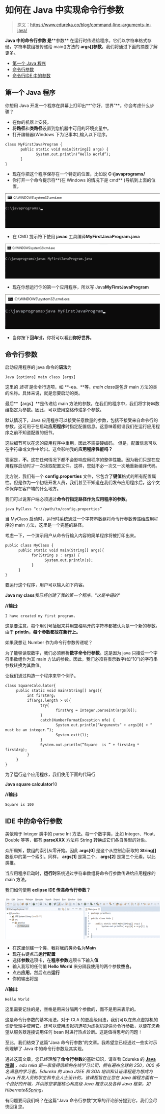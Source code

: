 # 如何在 Java 中实现命令行参数

> 原文：<https://www.edureka.co/blog/command-line-arguments-in-java/>

****Java 中的命令行参数** 是****参数** 在运行时传递给程序。它们以字符串格式存储，字符串数组被传递给 main()方法的 **args[]参数**。我们将通过下面的摘要了解更多。

*   [第一个 Java 程序](#first)
*   [命令行参数](#line)
*   [命令行](#ide)[IDE 中的参数](#ide)

## **第一个 Java 程序**

你想用 Java 开发一个程序在屏幕上打印出**“你好，世界”**。你会考虑什么步骤？

*   在你的机器上安装[](https://www.oracle.com/technetwork/java/javase/downloads/index.html)。
*   将**路径**和**类路径**设置到您机器中可用的环境变量中。
*   打开编辑器(Windows 下为记事本),输入以下程序。

```
class MyFirstJavaProgram { 
       public static void main(String[] args) {
              System.out.println(“Hello World”);
       }
}
```

*   现在你把这个程序保存在一个特定的位置，比如说 **C:/javaprograms/**
*   你打开一个命令提示符**(在 Windows 的情况下是 cmd** )导航到上面的位置。

![Command Line Arguments in Java Edureka Picture 1](img/ad6009c1e051cc44759913c541b6a72d.png)

*   在 CMD 提示符下使用 **javac** 工具编译**MyFirstJavaProgram.java**

![Command Line Arguments in Java Edureka Picture 2](img/a919ab26e1077c88b10811ec2c8c7222.png)

*   现在你想运行你的第一个应用程序，所以写 Java**MyFirstJavaProgram**

![Command Line Arguments in Java Edureka Picture 3](img/409b4228722c87bf501d56d91a6c35a2.png)

*   当你按下**回车**键，你将可以看到**你好世界**。

## **命令行参数**

启动应用程序的 java 命令的**语法**为

```
Java [options] main class [args]
```

这里的 *选项* 是命令行选项，如 **-ea、**等。*main class*是包含 main 方法的类的名称。具体来说，就是您要启动的类。

最后**【args】**是传递给 main 方法的参数。在我们的程序中，我们将字符串数组指定为参数。因此，可以使用空格传递多个参数。

默认情况下，Java 应用程序可以接受任意数量的参数，包括不接受来自命令行的参数。这可用于在启动**应用程序**时指定配置信息。这意味着假设我们在运行应用程序之前不知道配置的细节。

这些细节可以在您的应用程序中重用，因此不需要硬编码。 但是，配置信息可以在字符串或文件中给出。这会影响我的**应用程序性能吗？**

答案是，**不**。这在任何情况下都不会影响应用程序的整体性能。因为我们只是在应用程序启动时才一次读取配置文件。这样，您就不必一次又一次地重新编译代码。

比方说，我们有一个 **config.properties** 文件，它包含了**键值**格式的所有配置属性。但是作为一个初级开发人员，我们甚至不知道在我们发布应用程序后，这个文件保存在客户端的什么地方。

我们可以说客户端必须通过**命令行指定路径作为应用程序的参数。**

```
java MyClass “c://path/to/config.properties”
```

当 MyClass 启动时，运行时系统通过一个字符串数组将命令行参数传递给应用程序的 main 方法，这里是一个完整的路径。

考虑一下，一个演示用户从命令行输入内容的简单程序将被打印出来。

```
public class MyClass {
      public static void main(String[] args){
            for(String s : args) {
                  System.out.println(s);
            }
      }
}
```

要运行这个程序，用户可以输入如下内容。

**Java my class***我已经创建了我的第一个程序。*“*这是牛逼的*”

**//输出:**

`I have created my first program.`

这是要注意，每个用引号括起来并用空格隔开的字符串都被认为是一个新的参数。由于 **println，每个参数都放在新行上。**

如果我想让 Number 作为命令行参数传递呢？

为了能够读取数字，我们必须解析**数字命令行参数**。这是因为 java 只接受一个字符串数组作为其 main 方法的参数。因此，我们必须将表示数字(如“10”)的字符串参数转换为其数值。

让我们通过构造一个程序来举个例子。

```
class SquareCalculator{
     public static void main(String[] args){
          int firstArg;
          if(args.length > 0){
                try{
                       firstArg = Integer.parseInt(args[0]);
                } 
                catch(NumberFormatException nfe) {
                       System.out.println(“Arguments” + args[0] + “ must be an integer.”);
                       System.exit(1);
                }
                System.out.println(“Square  is ” + firstArg * firstArg);
          }
     }
}
```

为了运行这个应用程序，我们使用下面的代码行

**Java square calculator**10

**//输出:**

`Square is 100`

## **IDE 中的命令行参数**

美依赖于 Integer 类中的 parse Int 方法。每一个数字类，比如 Integer、Float、Double 等等，都有 **parseXXX** 方法将 String 转换成它们各自类型的对象。

众所周知，数组的索引从零开始。因此 **args[0]** 是这个从控制台获取的 **String[]** 数组中的第一个索引。同样， **args[1]** 是第二个， **args[2]** 是第三个元素，以此类推。

当应用程序启动时，**运行时**系统通过字符串数组将命令行参数传递给应用程序的 main 方法。

我们如何使用 **eclipse IDE 传递命令行参数？**

![Command Line Arguments in Java Edureka Picture 4](img/5dfbbfff756ef5008244a70ed1eb13fd.png)

*   在这里创建一个类，我将我的类命名为**Main**
*   现在右键点击**运行配置**
*   选择**参数**选项卡，在**程序参数**选项卡下输入**值**
*   输入我写的任何值 **Hello World** 来分隔我使用的两个参数**空白。**
*   点击**应用**，然后点击**运行**
*   你的输出将是

**//输出:**

`Hello World`

这里需要记住的是，空格是用来分隔两个参数的，而不是用来表示的。

这是命令行参数的基本用法，对于 CLA 的更高级用法，我们可以在热点虚拟机的诊断管理中使用它。还可以使用虚拟机选项为虚拟机提供命令行参数，以便在您希望从服务器连接调用任何 bean 时进行热点诊断。这是值得思考的问题！

至此，我们结束了这篇“Java 命令行参数”的文章。我希望您已经通过一些实时示例理解了 Java 中的命令行参数及其实现。

通过这篇文章，您已经理解了**命令行参数**的基础知识，请查看 Edureka 的 [**Java 培训**](https://www.edureka.co/java-j2ee-training-course) *，edu reka 是一家值得信赖的在线学习公司，拥有遍布全球的 250，000 多名满意的学习者。Edureka 的 Java J2EE 和 SOA 培训和认证课程是为想成为 Java 开发人员的学生和专业人士设计的。该课程旨在让您在 Java 编程方面有一个良好的开端，并训练您掌握核心和高级 Java 概念以及各种 Java 框架，如 Hibernate&[Spring](https://spring.io/projects/spring-framework)。*

有问题要问我们吗？在这篇“Java 命令行参数”文章的评论部分提到它，我们会尽快回复您。